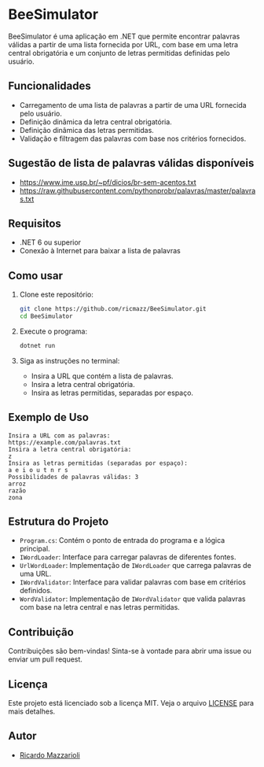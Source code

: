 # BeeSimulator

BeeSimulator é uma aplicação em .NET que permite encontrar palavras válidas a partir de uma lista fornecida por URL, com base em uma letra central obrigatória e um conjunto de letras permitidas definidas pelo usuário.

## Funcionalidades

- Carregamento de uma lista de palavras a partir de uma URL fornecida pelo usuário.
- Definição dinâmica da letra central obrigatória.
- Definição dinâmica das letras permitidas.
- Validação e filtragem das palavras com base nos critérios fornecidos.
  
## Sugestão de lista de palavras válidas disponíveis
- https://www.ime.usp.br/~pf/dicios/br-sem-acentos.txt
- https://raw.githubusercontent.com/pythonprobr/palavras/master/palavras.txt

## Requisitos
- .NET 6 ou superior
- Conexão à Internet para baixar a lista de palavras

## Como usar

1. Clone este repositório:

    ```bash
    git clone https://github.com/ricmazz/BeeSimulator.git
    cd BeeSimulator
    ```

2. Execute o programa:

    ```bash
    dotnet run
    ```

3. Siga as instruções no terminal:
    - Insira a URL que contém a lista de palavras.
    - Insira a letra central obrigatória.
    - Insira as letras permitidas, separadas por espaço.

## Exemplo de Uso

```plaintext
Insira a URL com as palavras:
https://example.com/palavras.txt
Insira a letra central obrigatória:
z
Insira as letras permitidas (separadas por espaço):
a e i o u t n r s
Possibilidades de palavras válidas: 3
arroz
razão
zona
```

## Estrutura do Projeto

- `Program.cs`: Contém o ponto de entrada do programa e a lógica principal.
- `IWordLoader`: Interface para carregar palavras de diferentes fontes.
- `UrlWordLoader`: Implementação de `IWordLoader` que carrega palavras de uma URL.
- `IWordValidator`: Interface para validar palavras com base em critérios definidos.
- `WordValidator`: Implementação de `IWordValidator` que valida palavras com base na letra central e nas letras permitidas.

## Contribuição

Contribuições são bem-vindas! Sinta-se à vontade para abrir uma issue ou enviar um pull request.

## Licença

Este projeto está licenciado sob a licença MIT. Veja o arquivo [LICENSE](LICENSE) para mais detalhes.

## Autor

- [Ricardo Mazzarioli](https://github.com/ricmazz)
